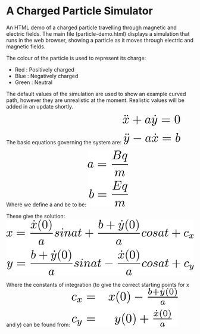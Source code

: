# A Charged Particle Simulator
An HTML demo of a charged particle travelling through magnetic and electric fields.
The main file (particle-demo.html) displays a simulation that runs in the web browser, showing a particle as it moves through electric and magnetic fields.

The colour of the particle is used to represent its charge:
- Red : Positively charged
- Blue : Negatively charged
- Green : Neutral

The default values of the simulation are used to show an example curved path, however they are unrealistic at the moment. Realistic values will be added in an update shortly.

The basic equations governing the system are:
![Governing equations](img/acc-eq.jpg)

Where we define a and be to be:
![Defining a and b](img/a-and-b-eq.jpg)

These give the solution:
![Solution](img/x-and-y-eq.jpg)

Where the constants of integration (to give the correct starting points for x and y) can be found from:
![Constants of integration](img/const-eq.jpg)
